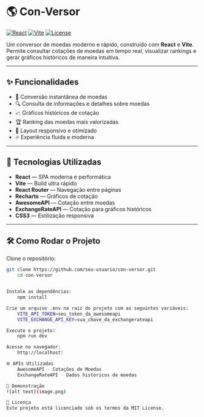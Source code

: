 # 🌎 Con-Versor

[![React](https://img.shields.io/badge/React-18.2.0-61DAFB?logo=react)](https://react.dev/)
[![Vite](https://img.shields.io/badge/Vite-6.2.0-646CFF?logo=vite)](https://vitejs.dev/)
[![License](https://img.shields.io/badge/license-MIT-green.svg)](LICENSE)

Um conversor de moedas moderno e rápido, construído com **React** e **Vite**.  
Permite consultar cotações de moedas em tempo real, visualizar rankings e gerar gráficos históricos de maneira intuitiva.

---

## ✨ Funcionalidades

- 🔄 Conversão instantânea de moedas
- 🔍 Consulta de informações e detalhes sobre moedas
- 📈 Gráficos históricos de cotação
- 🏆 Ranking das moedas mais valorizadas
- 📱 Layout responsivo e otimizado
- 🔥 Experiência fluida e moderna

---

## 🚀 Tecnologias Utilizadas

- **React** — SPA moderna e performática
- **Vite** — Build ultra rápido
- **React Router** — Navegação entre páginas
- **Recharts** — Gráficos de cotação
- **AwesomeAPI** — Cotação entre moedas
- **ExchangeRateAPI** — Cotação para gráficos históricos
- **CSS3** — Estilização responsiva

---

## 🛠️ Como Rodar o Projeto

Clone o repositório:

```bash
git clone https://github.com/seu-usuario/con-versor.git
    cd con-versor


Instale as dependências:
    npm install

Crie um arquivo .env na raiz do projeto com as seguintes variáveis:
    VITE_API_TOKEN=seu_token_da_awesomeapi
    VITE_EXCHANGE_API_KEY=sua_chave_da_exchangerateapi

Execute o projeto:
    npm run dev

Acesse no navegador:
    http://localhost:

🌐 APIs Utilizadas
    AwesomeAPI - Cotações de Moedas
    ExchangeRateAPI - Dados históricos de moedas

📸 Demonstração
![alt text](image.png)

📜 Licença
Este projeto está licenciado sob os termos da MIT License.